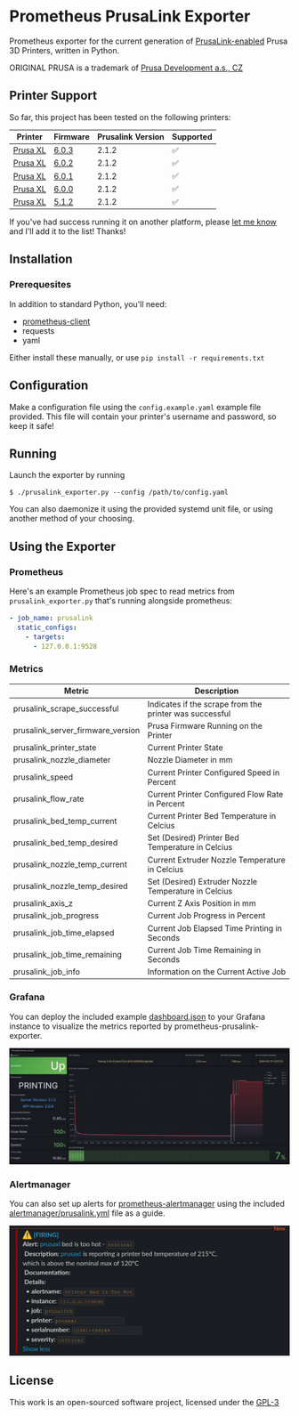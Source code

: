 # Prometheus PrusaLink Exporter

Prometheus exporter for the current generation of [PrusaLink-enabled](https://github.com/prusa3d/Prusa-Link-Web) Prusa 3D Printers, written in Python.

ORIGINAL PRUSA is a trademark of [Prusa Development a.s., CZ](https://www.prusa3d.com/en/page/about-us_77/)

## Printer Support

So far, this project has been tested on the following printers:

| Printer                                                        | Firmware                                                                        | Prusalink Version | Supported          |
| -------------------------------------------------------------- | ------------------------------------------------------------------------------- | ----------------- | ------------------ |
| [Prusa XL](https://www.prusa3d.com/product/original-prusa-xl/) | [6.0.3](https://github.com/prusa3d/Prusa-Firmware-Buddy/releases/tag/v6.0.3)    | 2.1.2             | :white_check_mark: |
| [Prusa XL](https://www.prusa3d.com/product/original-prusa-xl/) | [6.0.2](https://github.com/prusa3d/Prusa-Firmware-Buddy/releases/tag/v6.0.2)    | 2.1.2             | :white_check_mark: |
| [Prusa XL](https://www.prusa3d.com/product/original-prusa-xl/) | [6.0.1](https://github.com/prusa3d/Prusa-Firmware-Buddy/releases/tag/v6.0.1)    | 2.1.2             | :white_check_mark: |
| [Prusa XL](https://www.prusa3d.com/product/original-prusa-xl/) | [6.0.0](https://github.com/prusa3d/Prusa-Firmware-Buddy/releases/tag/v6.0.0-xl) | 2.1.2             | :white_check_mark: |
| [Prusa XL](https://www.prusa3d.com/product/original-prusa-xl/) | [5.1.2](https://github.com/prusa3d/Prusa-Firmware-Buddy/releases/tag/v5.1.2)    | 2.1.2             | :white_check_mark: |

If you've had success running it on another platform, please [let me know](https://github.com/mmanjos/prometheus-prusalink-exporter/issues/new) and I'll add it to the list! Thanks!

## Installation

### Prerequesites

In addition to standard Python, you'll need:

- [prometheus-client](https://github.com/prometheus/client_python)
- requests
- yaml

Either install these manually, or use `pip install -r requirements.txt`

## Configuration

Make a configuration file using the `config.example.yaml` example file provided. This file will contain your printer's username and password, so keep it safe!

## Running

Launch the exporter by running

```shell
$ ./prusalink_exporter.py --config /path/to/config.yaml
```

You can also daemonize it using the provided systemd unit file, or using another method of your choosing.

## Using the Exporter

### Prometheus

Here's an example Prometheus job spec to read metrics from `prusalink_exporter.py` that's running alongside prometheus:

```YAML
- job_name: prusalink
  static_configs:
    - targets:
      - 127.0.0.1:9528
```

### Metrics

| Metric                            | Description                                             |
| --------------------------------- | ------------------------------------------------------- |
| prusalink_scrape_successful       | Indicates if the scrape from the printer was successful |
| prusalink_server_firmware_version | Prusa Firmware Running on the Printer                   |
| prusalink_printer_state           | Current Printer State                                   |
| prusalink_nozzle_diameter         | Nozzle Diameter in mm                                   |
| prusalink_speed                   | Current Printer Configured Speed in Percent             |
| prusalink_flow_rate               | Current Printer Configured Flow Rate in Percent         |
| prusalink_bed_temp_current        | Current Printer Bed Temperature in Celcius              |
| prusalink_bed_temp_desired        | Set (Desired) Printer Bed Temperature in Celcius        |
| prusalink_nozzle_temp_current     | Current Extruder Nozzle Temperature in Celcius          |
| prusalink_nozzle_temp_desired     | Set (Desired) Extruder Nozzle Temperature in Celcius    |
| prusalink_axis_z                  | Current Z Axis Position in mm                           |
| prusalink_job_progress            | Current Job Progress in Percent                         |
| prusalink_job_time_elapsed        | Current Job Elapsed Time Printing in Seconds            |
| prusalink_job_time_remaining      | Current Job Time Remaining in Seconds                   |
| prusalink_job_info                | Information on the Current Active Job                   |

### Grafana

You can deploy the included example [dashboard.json](grafana/dashboard.json) to your Grafana instance to visualize the metrics reported by prometheus-prusalink-exporter.

![Example Grafana Dashboard](.github/images/grafana-screenshot.png)

### Alertmanager

You can also set up alerts for [prometheus-alertmanager](https://github.com/prometheus/alertmanager) using the included [alertmanager/prusalink.yml](alertmanager/prusalink.yml) file as a guide.

![Example Alertmanager Alert](.github/images/alertmanager-screenshot.png)

## License

This work is an open-sourced software project, licensed under the [GPL-3](LICENSE)
